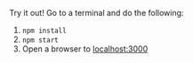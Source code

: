 Try it out! Go to a terminal and do the following:

1. `npm install`
2. `npm start`
3. Open a browser to [localhost:3000](localhost:3000)
